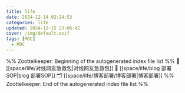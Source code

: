 ```yaml
---
title: life
date: 2024-12-14 02:24:53
categories: life
updated: 2024-12-15 23:06:42
cover: /img/default.avif
tags: [MOC]
  - MOC
---
```

%% Zoottelkeeper: Beginning of the autogenerated index file list  %%
📄 [[space/life/对线网友急救包|对线网友急救包]]
📄 [[space/life/blog 部署SOP|blog 部署SOP]]
🗂️ [[space/life/博客部署/博客部署|博客部署]]
%% Zoottelkeeper: End of the autogenerated index file list  %%
